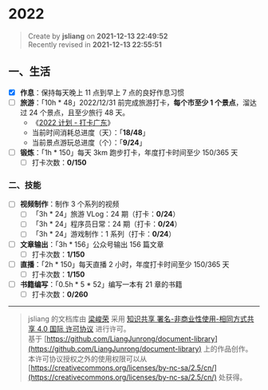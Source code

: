2022
===

> Create by **jsliang** on **2021-12-13 22:49:52**  
> Recently revised in **2021-12-13 22:55:51**

## 一、生活

* [x] **作息**：保持每天晚上 11 点到早上 7 点的良好作息习惯
* [ ] **旅游**：「10h * 48」2022/12/31 前完成旅游打卡，**每个市至少 1 个景点**，溜达过 24 个景点，且至少旅行 48 天。
  * 《[2022 计划 - 打卡广东](https://github.com/LiangJunrong/document-library/blob/master/%E7%B3%BB%E5%88%97-%E4%B8%AA%E4%BA%BA%E7%94%9F%E6%B4%BB/%E6%97%85%E6%B8%B8/2022.md)》
  * 当前时间消耗总进度（天）：「**18/48**」
  * 当前景点游玩总进度（个）：「**9/24**」
* [ ] **锻炼**：「1h * 150」每天 3km 跑步打卡，年度打卡时间至少 150/365 天
  * [ ] 打卡次数：**0/150**

### 二、技能

* [ ] **视频制作**：制作 3 个系列的视频
  * [ ] 「3h * 24」旅游 VLog：24 期（打卡：**0/24**）
  * [ ] 「3h * 24」程序员日常：24 期（打卡：**0/24**）
  * [ ] 「3h * 24」游戏制作：1 系列（打卡：**0/24**）
* [ ] **文章输出**：「3h * 156」公众号输出 156 篇文章
  * [ ] 打卡次数：**1/150**
* [ ] **直播**：「2h * 150」每天直播 2 小时，年度打卡时间至少 150/365 天
  * [ ] 打卡次数：**1/150**
* [ ] **书籍编写**：「0.5h * 5 * 52」编写一本有 21 章的书籍
  * [ ] 打卡次数：**0/260**

---

> jsliang 的文档库由 [梁峻荣](https://github.com/LiangJunrong) 采用 [知识共享 署名-非商业性使用-相同方式共享 4.0 国际 许可协议](http://creativecommons.org/licenses/by-nc-sa/4.0/) 进行许可。<br/>基于 [https://github.com/LiangJunrong/document-library](https://github.com/LiangJunrong/document-library) 上的作品创作。<br/>本许可协议授权之外的使用权限可以从 [https://creativecommons.org/licenses/by-nc-sa/2.5/cn/](https://creativecommons.org/licenses/by-nc-sa/2.5/cn/) 处获得。
